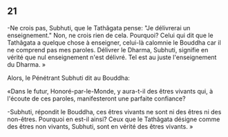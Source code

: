 ## 21

-Ne crois pas, Subhuti, que le Tathâgata pense: "Je délivrerai un enseignement." Non, ne crois rien de cela. Pourquoi? Celui qui dit que le Tathâgata a quelque chose à enseigner, celui-là calomnie le Bouddha car il ne comprend pas mes paroles. Délivrer le Dharma, Subhuti, signifie en vérité que nul enseignement n'est délivré. Tel est au juste l'enseignement du Dharma. »

Alors, le Pénétrant Subhuti dit au Bouddha:

«Dans le futur, Honoré-par-le-Monde, y aura-t-il des êtres vivants qui, à l'écoute de ces paroles, manifesteront une parfaite confiance?

-Subhuti, répondit le Bouddha, ces êtres vivants ne sont ni des êtres ni des non-êtres. Pourquoi en est-il ainsi? Ceux que le Tathâgata désigne comme des êtres non vivants, Subhuti, sont en vérité des êtres vivants. »